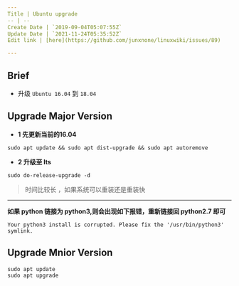 ```yaml
---
Title | Ubuntu upgrade
-- | --
Create Date | `2019-09-04T05:07:55Z`
Update Date | `2021-11-24T05:35:52Z`
Edit link | [here](https://github.com/junxnone/linuxwiki/issues/89)

---
```

## Brief
- 升级 `Ubuntu 16.04` 到 `18.04`

## Upgrade Major Version
- **1 先更新当前的16.04**
```
sudo apt update && sudo apt dist-upgrade && sudo apt autoremove
```

- **2  升级至 lts**

```
sudo do-release-upgrade -d
```
> 时间比较长 ，如果系统可以重装还是重装快

--- 

**如果 python 链接为 python3,则会出现如下报错，重新链接回 python2.7 即可**
```
Your python3 install is corrupted. Please fix the '/usr/bin/python3' symlink.
```

## Upgrade Mnior Version

```
sudo apt update
sudo apt upgrade
```
